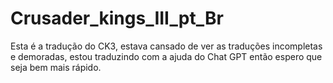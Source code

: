# Crusader_kings_III_pt_Br
Esta é a tradução do CK3, estava cansado de ver as traduções incompletas e demoradas, estou traduzindo com a ajuda do Chat GPT então espero que seja bem mais rápido. 
